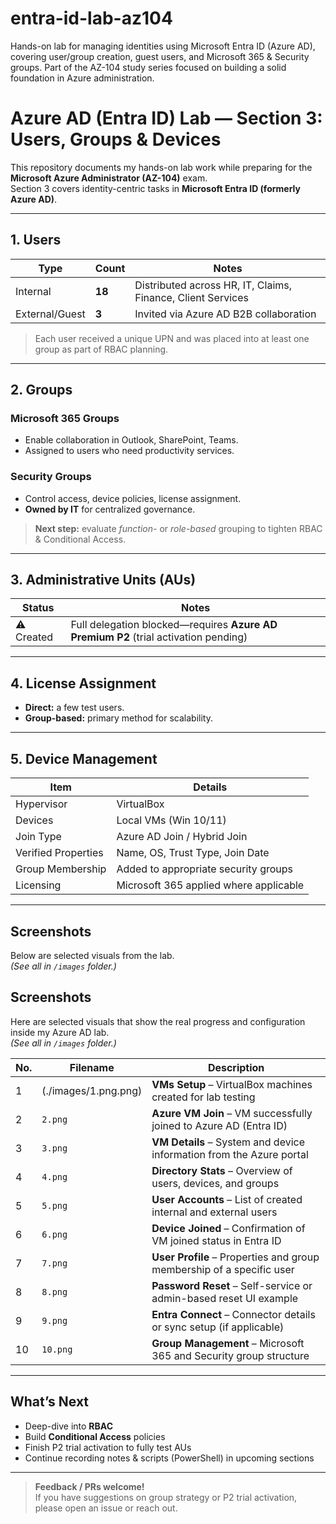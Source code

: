 # entra-id-lab-az104
Hands-on lab for managing identities using Microsoft Entra ID (Azure AD), covering user/group creation, guest users, and Microsoft 365 &amp; Security groups. Part of the AZ-104 study series focused on building a solid foundation in Azure administration.

# Azure AD (Entra ID) Lab — Section 3: Users, Groups & Devices

This repository documents my hands-on lab work while preparing for the **Microsoft Azure Administrator (AZ-104)** exam.  
Section 3 covers identity-centric tasks in **Microsoft Entra ID (formerly Azure AD)**.

---

## 1. Users

| Type | Count | Notes |
|------|-------|-------|
| Internal | **18** | Distributed across HR, IT, Claims, Finance, Client Services |
| External/Guest | **3** | Invited via Azure AD B2B collaboration |

> Each user received a unique UPN and was placed into at least one group as part of RBAC planning.

---

## 2. Groups

### Microsoft 365 Groups  
- Enable collaboration in Outlook, SharePoint, Teams.  
- Assigned to users who need productivity services.

### Security Groups  
- Control access, device policies, license assignment.  
- **Owned by IT** for centralized governance.

> **Next step:** evaluate *function-* or *role-based* grouping to tighten RBAC & Conditional Access.

---

## 3. Administrative Units (AUs)

| Status | Notes |
|--------|-------|
| ⚠️ Created | Full delegation blocked—requires **Azure AD Premium P2** (trial activation pending) |

---

## 4. License Assignment

- **Direct:** a few test users.  
- **Group-based:** primary method for scalability.

---

## 5. Device Management

| Item | Details |
|------|---------|
| Hypervisor | VirtualBox |
| Devices | Local VMs (Win 10/11) |
| Join Type | Azure AD Join / Hybrid Join |
| Verified Properties | Name, OS, Trust Type, Join Date |
| Group Membership | Added to appropriate security groups |
| Licensing | Microsoft 365 applied where applicable |

---

## Screenshots

Below are selected visuals from the lab.  
*(See all in `/images` folder.)*

## Screenshots

Here are selected visuals that show the real progress and configuration inside my Azure AD lab.  
*(See all in `/images` folder.)*

| No. | Filename         | Description |
|-----|------------------|-------------|
| 1   | (./images/1.png.png) | **VMs Setup** – VirtualBox machines created for lab testing |
| 2   | `2.png`          | **Azure VM Join** – VM successfully joined to Azure AD (Entra ID) |
| 3   | `3.png`          | **VM Details** – System and device information from the Azure portal |
| 4   | `4.png`          | **Directory Stats** – Overview of users, devices, and groups |
| 5   | `5.png`          | **User Accounts** – List of created internal and external users |
| 6   | `6.png`          | **Device Joined** – Confirmation of VM joined status in Entra ID |
| 7   | `7.png`          | **User Profile** – Properties and group membership of a specific user |
| 8   | `8.png`          | **Password Reset** – Self-service or admin-based reset UI example |
| 9   | `9.png`          | **Entra Connect** – Connector details or sync setup (if applicable) |
| 10  | `10.png`         | **Group Management** – Microsoft 365 and Security group structure |


---

## What’s Next

- Deep-dive into **RBAC**  
- Build **Conditional Access** policies  
- Finish P2 trial activation to fully test AUs  
- Continue recording notes & scripts (PowerShell) in upcoming sections

---

> **Feedback / PRs welcome!**  
> If you have suggestions on group strategy or P2 trial activation, please open an issue or reach out.
